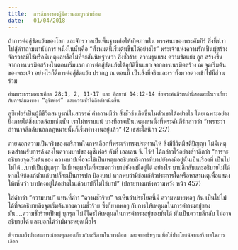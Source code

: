 ```yaml
---
title:  การล้มลงของผู้มีความสมบูรณ์พร้อม
date:   01/04/2018
---
```


ถ้าการต่อสู้ขัดแย้งของโลก และจักรวาลเป็นพื้นฐานก่อให้เกิดภาพใน ทรรศนะของพระคัมภีร์ สิ่งนี้นำาไปสู่คำาถามนานัปการ หนึ่งในนั้นคือ “ทั้งหมดนี้เริ่มต้นขึ้นได้อย่างไร” พระเจ้าแห่งความรักเป็นผู้สร้างจักรวาลมิใช่หรือมีเหตุผลหรือไม่ที่จะสันนิษฐานว่า สิ่งชั่วร้าย ความรุนแรง ความขัดแย้ง ถูก สร้างขึ้นจากการเนรมิตสร้างในตอนเริ่มแรก การต่อสู้ขัดแย้งได้อุบัติขึ้นแยก จากการเนรมิตสร้าง ณ จุดเริ่มต้นของพระเจ้า อย่างไรก็ดีการต่อสู้ขัดแย้ง ปรากฏ ณ ตอนนี้ เป็นสิ่งที่จริงและเราทั้งมวลต่างเข้าไปมีส่วนร่วม

`อ่านพระธรรมเอเสเคียล 28:1, 2, 11-17 และ อิสยาห์ 14:12-14 ข้อพระคัมภีร์เหล่านี้สอนอะไรเราเกี่ยวกับการล้มลงของ “ลูซีเฟอร์” และความชั่วได้ถือกำาเนิดขึ้น`

ลูซีเฟอร์เป็นผู้มีชีวิตสมบูรณ์ในสวรรค์ คำาถามมีว่า สิ่งชั่วช้าเกิดขึ้นในตัวเขาได้อย่างไร โดยเฉพาะอย่างยิ่งภายใต้สิ่งแวดล้อมเช่นนั้น เราไม่ทราบแน่ บางทีอาจเป็นเหตุผลหนึ่งที่พระคัมภีร์กล่าวว่า “เพราะว่าอำานาจลึกลับนอกกฎหมายนั้นก็เริ่มทำางานอยู่แล้ว” (2 เธสะโลนิกา 2:7)

ภายนอกความเป็นจริงของเสรีภาพในการเลือกที่พระเจ้าทรงประทานให้ สิ่งมีชีวิตมีสติปัญญา ไม่มีเหตุผลสำาหรับการล้มลงในความบาปของลูซีเฟอร์ ดังที่ เอลเลน จี. ไว้ท์ ได้กล่าวไว้อย่างล้ำาลึกว่า “การจะอธิบายจุดเริ่มต้นของ ความบาปเพื่อจะใช้เป็นเหตุผลอธิบายถึงการที่บาปยังคงมีอยู่นั้นเป็นเรื่องที่ เป็นไปไม่ได้...บาปเป็นผู้บุกรุก ไม่มีเหตุผลใดที่จะบอกว่าบาปยังคงมีอยู่ได้ อย่างไร บาปลึกลับและอธิบายไม่ได้ หากให้ข้อแก้ตัวแก่บาปก็จะเป็นการปก ป้องบาป หากพบว่ามีข้อแก้ตัวประการใดหรือหาสาเหตุเพื่อแสดงให้เห็นว่า บาปคงอยู่ได้อย่างไรแล้วบาปก็ไม่ใช่บาป” (ปลายทางแห่งความหวัง หน้า 457)

ใส่คำาว่า “ความบาป” แทนที่คำา “ความชั่วร้าย” จะเห็นว่าประโยคนี้มี ความหมายพอๆ กัน เป็นไปไม่ได้ที่จะอธิบายถึงจุดเริ่มต้นของความชั่วร้าย ซึ่งก็ยากพอๆ กับการให้เหตุผลในการดำารงอยู่ของมัน....ความชั่วร้ายเป็นผู้ บุกรุก ไม่มีใครให้เหตุผลในการดำารงอยู่ของมันได้ มันเป็นความลึกลับ ไม่อาจอธิบายได้ และบอกได้ว่ามันจะหยุดเมื่อไร

`พิจารณาถึงประสบการณ์ของคุณเองเกี่ยวกับเสรีภาพในการเลือก และจากอธิษฐานเพื่อใช้ประโยชน์จากเสรีภาพในการเลือก`


